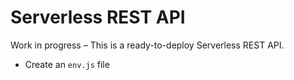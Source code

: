 # Serverless REST API

Work in progress – This is a ready-to-deploy Serverless REST API.

* Create an `env.js` file
